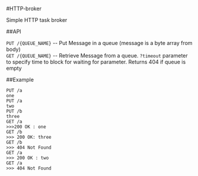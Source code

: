 #HTTP-broker

Simple HTTP task broker

##API

`PUT /{QUEUE_NAME}` -- Put Message in a queue (message is a byte array from body)  
`GET /{QUEUE_NAME}` -- Retrieve Message from a queue. `?timeout` parameter to specify time to block for waiting for parameter. Returns 404 if queue is empty


##Example 
```
PUT /a
one
PUT /a
two
PUT /b
three
GET /a
>>>200 OK : one
GET /b
>>> 200 OK: three
GET /b
>>> 404 Not Found
GET /a
>>> 200 OK : two
GET /a
>>> 404 Not Found
```